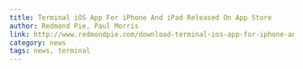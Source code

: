 ```yaml
---
title: Terminal iOS App For iPhone And iPad Released On App Store
author: Redmond Pie, Paul Morris 
link: http://www.redmondpie.com/download-terminal-ios-app-for-iphone-and-ipad-released-on-app-store/
category: news
tags: news, terminal
---
```

